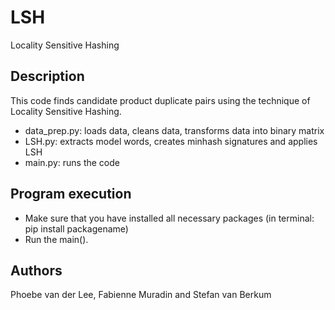 # LSH
Locality Sensitive Hashing

## Description
This code finds candidate product duplicate pairs using the technique of Locality Sensitive Hashing. 
* data_prep.py: loads data, cleans data, transforms data into binary matrix
* LSH.py: extracts model words, creates minhash signatures and applies LSH
* main.py: runs the code

## Program execution
* Make sure that you have installed all necessary packages (in terminal: pip install packagename)
* Run the main().

## Authors
Phoebe van der Lee, Fabienne Muradin and Stefan van Berkum
